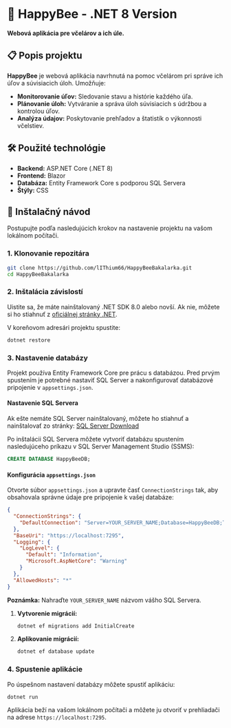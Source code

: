 # 🐝 HappyBee - .NET 8 Version

**Webová aplikácia pre včelárov a ich úle.**

## 📋 Popis projektu

**HappyBee** je webová aplikácia navrhnutá na pomoc včelárom pri správe ich úľov a súvisiacich úloh. Umožňuje:

- **Monitorovanie úľov:** Sledovanie stavu a histórie každého úľa.
- **Plánovanie úloh:** Vytváranie a správa úloh súvisiacich s údržbou a kontrolou úľov.
- **Analýza údajov:** Poskytovanie prehľadov a štatistík o výkonnosti včelstiev.

## 🛠️ Použité technológie

- **Backend:** ASP.NET Core (.NET 8)
- **Frontend:** Blazor
- **Databáza:** Entity Framework Core s podporou SQL Servera
- **Štýly:** CSS

## 🚀 Inštalačný návod

Postupujte podľa nasledujúcich krokov na nastavenie projektu na vašom lokálnom počítači.

### 1. Klonovanie repozitára

```bash
git clone https://github.com/lIThium66/HappyBeeBakalarka.git
cd HappyBeeBakalarka
```

### 2. Inštalácia závislostí

Uistite sa, že máte nainštalovaný .NET SDK 8.0 alebo novší. Ak nie, môžete si ho stiahnuť z [oficiálnej stránky .NET](https://dotnet.microsoft.com/download/dotnet).

V koreňovom adresári projektu spustite:

```bash
dotnet restore
```

### 3. Nastavenie databázy

Projekt používa Entity Framework Core pre prácu s databázou. Pred prvým spustením je potrebné nastaviť SQL Server a nakonfigurovať databázové pripojenie v `appsettings.json`.

#### Nastavenie SQL Servera

Ak ešte nemáte SQL Server nainštalovaný, môžete ho stiahnuť a nainštalovať zo stránky:
[SQL Server Download](https://www.microsoft.com/en-us/sql-server/sql-server-downloads)

Po inštalácii SQL Servera môžete vytvoriť databázu spustením nasledujúceho príkazu v SQL Server Management Studio (SSMS):

```sql
CREATE DATABASE HappyBeeDB;
```

#### Konfigurácia `appsettings.json`

Otvorte súbor `appsettings.json` a upravte časť `ConnectionStrings` tak, aby obsahovala správne údaje pre pripojenie k vašej databáze:

```json
{
  "ConnectionStrings": {
    "DefaultConnection": "Server=YOUR_SERVER_NAME;Database=HappyBeeDB;Trusted_Connection=True;"
  },
  "BaseUri": "https://localhost:7295",
  "Logging": {
    "LogLevel": {
      "Default": "Information",
      "Microsoft.AspNetCore": "Warning"
    }
  },
  "AllowedHosts": "*"
}
```

**Poznámka:** Nahraďte `YOUR_SERVER_NAME` názvom vášho SQL Servera.

1. **Vytvorenie migrácií:**

   ```bash
   dotnet ef migrations add InitialCreate
   ```

2. **Aplikovanie migrácií:**

   ```bash
   dotnet ef database update
   ```

### 4. Spustenie aplikácie

Po úspešnom nastavení databázy môžete spustiť aplikáciu:

```bash
dotnet run
```

Aplikácia beží na vašom lokálnom počítači a môžete ju otvoriť v prehliadači na adrese `https://localhost:7295`.

